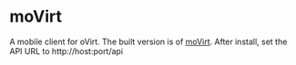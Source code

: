 moVirt
======

A mobile client for oVirt. The built version is of [moVirt](https://github.com/matobet/moVirt/blob/master/moVirt/moVirt.apk?raw=true).
After install, set the API URL to http://host:port/api
